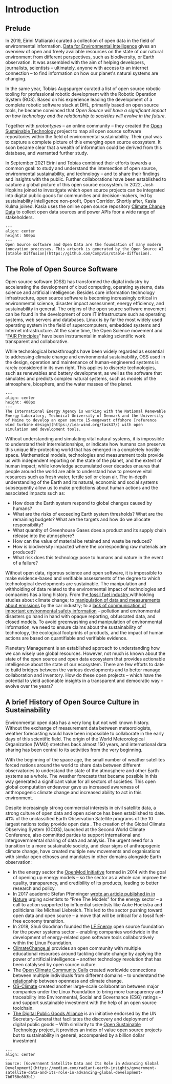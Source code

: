 # Introduction
## Prelude

In 2019, Eirini Malliaraki curated a collection of open data in the field of environmental information. [Data for Environmental Intelligence](https://github.com/rockita/Environmental_Intelligence) gives an overview of open and freely available resources on the state of our natural environment from different perspectives, such as biodiversity, or Earth observation. It was assembled with the aim of helping developers, journalists, scientists – ultimately, anyone with access to an internet connection – to find information on how our planet's natural systems are changing. 

In the same year, Tobias Augspurger curated a list of open source robotic tooling for professional robotic development with the Robotic Operation System (ROS). Based on his experience leading the development of a complete robotic software stack at DHL, primarily based on open source tools, he became convinced that *Open Source will have a significant impact on how technology and the relationship to societies will evolve in the future*. 

Together with *protontypes* – an online community – they created the [Open Sustainable Technology](https://opensustain.tech/) project to map all open source software repositories within the field of environmental sustainability. Their goal was to capture a complete picture of this emerging open source ecosystem. It soon became clear that a wealth of information could be derived from this database, and warranted further study.

In September 2021 Eirini and Tobias combined their efforts towards a common goal: to study and understand the intersection of open source, environmental sustainability, and technology – and to share their findings and insights with the public. Further collaborations have been established to capture a global picture of this open source ecosystem. In 2022, Josh Hopkins joined to investigate which open source projects can be integrated into digital public goods for communities and decision-makers, led by sustainability intelligence non-profit, Open Corridor. Shortly after, Kasia Kulma joined. Kasia uses the online open source repository [Climate Change Data](https://github.com/KKulma/climate-change-data) to collect open data sources and power APIs foor a wide range of stakeholders.

```{figure} ../images/city_forest_wildlife_stream_utopia.jpeg
---
align: center
height: 500px
---
Open Source software and Open Data are the foundation of many modern innovation processes. This artwork is generated by the Open Source AI [Stable Diffusion](https://github.com/CompVis/stable-diffusion).
```
## The Role of Open Source Software

Open source software (OSS) has transformed the digital industry by accelerating the development of cloud computing, operating systems, data science and artificial intelligence. Besides core information technology infrastructure, open source software is becoming increasingly critical in environmental science, disaster impact assessment, energy efficiency, and sustainability in general. The origins of the open source software movement can be found in the development of core IT infrastructure such as operating systems, web servers and databases. Linux is by far the most widely used operating system in the field of supercomputers, embedded systems and Internet infrastructure. At the same time, the Open Science movement and “[FAIR Principles](https://www.go-fair.org/fair-principles/)” have been instrumental in making scientific work transparent and collaborative. 

While technological breakthroughs have been widely regarded as essential to addressing climate change and environmental sustainability, OSS used in the design, operation and maintenance of human-engineered systems is rarely considered in its own right. This applies to discrete technologies, such as renewables and battery development, as well as the software that simulates and predicts complex natural systems, such as models of the atmosphere, biosphere, and the water masses of the planet. 


```{figure} ../images/turbine.png
---
align: center
height: 400px
---
The International Energy Agency is working with the National Renewable Energy Laboratory, Technical University of Denmark and the University of Maine to develop an open source 15-megawatt offshore [reference wind turbine design](https://iea-wind.org/task37/) with open simulation and development tools.
```

Without understanding and simulating vital natural systems, it is impossible to understand their interrelationships, or indicate how humans can preserve this unique life-protecting world that has emerged in a completely hostile space. Mathematical models, technologies and measurement tools provide us with independent reporting on the state of the planet, and the extent of human impact; while knowledge accumulated over decades ensures that people around the world are able to understand how to preserve vital resources such as fresh water, fertile soil or clean air. The in-depth understanding of the Earth and its natural, economic and social systems subsequently allow us to make predictions about human actions and the associated impacts such as: 

- How does the Earth system respond to global changes caused by humans?
- What are the risks of exceeding Earth system thresholds? What are the remaining budgets? What are the targets and how do we allocate responsibility?
- What quantity of Greenhouse Gases does a product and its supply chain release into the atmosphere? 
- How can the value of material be retained and waste be reduced? 
- How is biodiversity impacted where the corresponding raw materials are produced?
- What risk does this technology pose to humans and nature in the event of a failure?

Without open data, rigorous science and open software, it is impossible to make evidence-based and verifiable assessments of the degree to which technological developments are sustainable. The manipulation and withholding of data related to the environmental impact of technologies and companies has a long history. From the[ fossil fuel industry ](https://en.wikipedia.org/wiki/ExxonMobil_climate_change_controversy)withholding studies about climate change; to [manipulation of data and measurements about emissions](https://en.wikipedia.org/wiki/Diesel_emissions_scandal) by the car industry; to a [lack of communication of important environmental safety information](https://en.wikipedia.org/wiki/Three_Mile_Island_accident) – pollution and environmental disasters go hand in hand with opaque reporting, obfuscated data, and closed models. To avoid greenwashing and manipulation of environmental information, we need to ensure claims about the sustainability of technology, the ecological footprints of products, and the impact of human actions are based on quantifiable and verifiable evidence.

Planetary Management is an established approach to understanding how we can wisely use global resources. However, not much is known about the state of the open source and open data ecosystem that provides actionable intelligence about the state of our ecosystem. There are few efforts to date to build bridges between the various developments and to better manage collaboration and inventory. How do these open projects – which have the potential to yield actionable insights in a transparent and democratic way – evolve over the years? 

## A brief History of Open Source Culture in Sustainability

Environmental open data has a very long but not well known history. Without the exchange of measurement data between meteorologists, weather forecasting would have been impossible to collaborate in the early days of this scientific field. The origin of the World Meteorological Organization (WMO) stretches back almost 150 years, and international data sharing has been central to its activities from the very beginning. 

With the beginning of the space age, the small number of weather satellites forced nations around the world to share data between different observatories to understand the state of the atmosphere and other Earth systems as a whole. The weather forecasts that became possible in this way generated a significant value for all sectors of societies. This open global computation endeavour gave us increased awareness of anthropogenic climate change and increased ability to act in this environment.

Despite increasingly strong commercial interests in civil satellite data, a strong culture of open data and open science has been established to date. 41% of the unclassified Earth Observation Satellite programs of the 10 largest nations today provide open data . The creation of the Global Climate Observing System (GCOS), launched at the Second World Climate Conference, also committed parties to support international and intergovernmental sharing of data and analysis. The urgent need for a transition to a more sustainable society, and clear signs of anthropogenic climate change, have created multiple new movements and organisations with similar open ethoses and mandates in other domains alongside Earth observation: 

- In the energy sector the [OpenMod Initiative](https://openmod-initiative.org/) formed in 2014 with the goal of opening up energy models – so the sector as a whole can improve the quality, transparency, and credibility of its products, leading to better research and policy. 
- In 2017 academic Stefan Pfenninger [wrote an article published in in Nature](https://www.nature.com/articles/542393a.pdf) urging scientists to “Free The Models” for the energy sector – a call to action supported by influential scientists like Auke Hoekstra and politicians like Michael Liebreich. This led to the sector pushing toward open data and open source – a move that will be critical for a fossil fuel-free economy transition.
- In 2018, Shuli Goodman founded the [LF Energy](https://www.lfenergy.org/) open source foundation for the power systems sector – enabling companies worldwide in the development of energy-related open software tools collaboratively within the Linux Foundation. 
- [ClimateChange.ai](https://www.climatechange.ai/) provides an open community with multiple educational resources around tackling climate change by applying the power of artificial intelligence – another technology revolution that has been catalysed by open source culture. 
- The [Open Climate Community Calls](https://www.appropedia.org/Open_Climate) created worldwide connections between multiple individuals from different domains – to understand the [relation](https://branch.climateaction.tech/issues/issue-2/open-climate-now/)ship between openness and climate change.
-  [OS-Climate](https://os-climate.org/) created another large-scale collaboration between major companies under the Linux Foundation to bring more transparency and traceability into Environmental, Social and Governance (ESG) ratings – and support sustainable investment with the help of an open source toolchain.
-  [The Digital Public Goods Alliance](https://digitalpublicgoods.net/) is an initiative endorsed by the UN Secretary-General that facilitates the discovery and deployment of digital public goods – With similarity to the [Open Sustainable Technology](https://opensustain.tech/) project, it provides an index of value open source projects but to sustainability in general, accompanied by a billion dollar investment 

```{figure} ../images/open_satellite_data_downloads.jpeg
---
align: center
---
Source: [Government Satellite Data and Its Role in Advancing Global Development](https://medium.com/radiant-earth-insights/government-satellite-data-and-its-role-in-advancing-global-development-7b6760e803b1)
```
